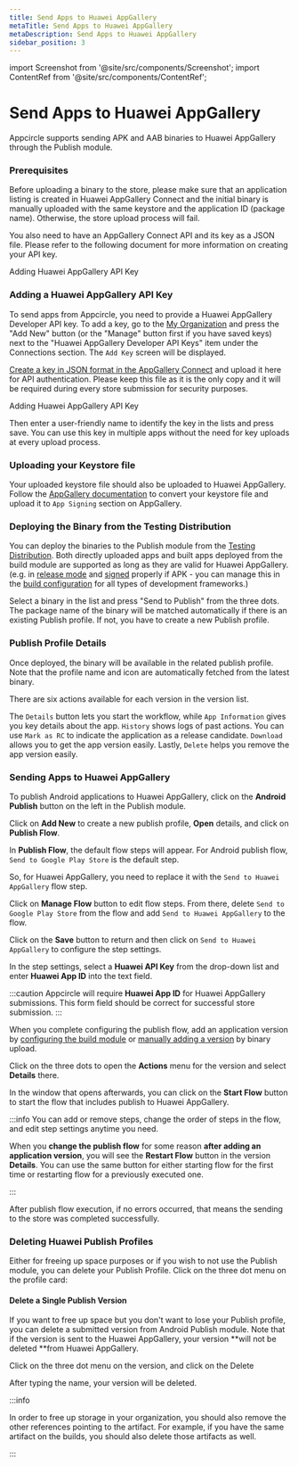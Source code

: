 ```yaml
---
title: Send Apps to Huawei AppGallery
metaTitle: Send Apps to Huawei AppGallery
metaDescription: Send Apps to Huawei AppGallery
sidebar_position: 3
---
```


import Screenshot from '@site/src/components/Screenshot';
import ContentRef from '@site/src/components/ContentRef';

# Send Apps to Huawei AppGallery

Appcircle supports sending APK and AAB binaries to Huawei AppGallery through the Publish module.

### Prerequisites

Before uploading a binary to the store, please make sure that an application listing is created in Huawei AppGallery Connect and the initial binary is manually uploaded with the same keystore and the application ID (package name). Otherwise, the store upload process will fail.

You also need to have an AppGallery Connect API and its key as a JSON file. Please refer to the following document for more information on creating your API key.

<ContentRef url="/account/adding-huawei-api-key">
  Adding Huawei AppGallery API Key
</ContentRef>

### Adding a Huawei AppGallery API Key

To send apps from Appcircle, you need to provide a Huawei AppGallery Developer API key. To add a key, go to the [My Organization](https://docs.appcircle.io/account/my-organization) and press the "Add New" button (or the "Manage" button first if you have saved keys) next to the "Huawei AppGallery Developer API Keys" item under the Connections section. The `Add Key` screen will be displayed.

[Create a key in JSON format in the AppGallery Connect](https://developer.huawei.com/consumer/en/doc/development/AppGallery-connect-Guides/agcapi-getstarted-0000001111845114) and upload it here for API authentication. Please keep this file as it is the only copy and it will be required during every store submission for security purposes.

<ContentRef url="/account/adding-huawei-api-key">
  Adding Huawei AppGallery API Key
</ContentRef>

Then enter a user-friendly name to identify the key in the lists and press save. You can use this key in multiple apps without the need for key uploads at every upload process.

<Screenshot url='https://cdn.appcircle.io/docs/assets/2821-HuaweiAppGallery-ApiKey.png' />

### Uploading your Keystore file

Your uploaded keystore file should also be uploaded to Huawei AppGallery. Follow the [AppGallery documentation](https://developer.huawei.com/consumer/en/doc/development/AppGallery-connect-Guides/agc-appsigning-newapp-0000001052418290#EN-US_TOPIC_0000001052418290__section1959661616436) to convert your keystore file and upload it to `App Signing` section on AppGallery.

<Screenshot url='https://cdn.appcircle.io/docs/assets/huawei-8signing.png' />

### Deploying the Binary from the Testing Distribution

You can deploy the binaries to the Publish module from the [Testing Distribution](https://docs.appcircle.io/distribute/create-or-select-a-distribution-profile.md). Both directly uploaded apps and built apps deployed from the build module are supported as long as they are valid for Huawei AppGallery. (e.g. in [release mode](https://docs.appcircle.io/build/building-android-applications/) and [signed](https://docs.appcircle.io/signing-identities/android-keystores) properly if APK - you can manage this in the [build configuration](https://docs.appcircle.io/build/build-profile-configuration.) for all types of development frameworks.)

Select a binary in the list and press "Send to Publish" from the three dots. The package name of the binary will be matched automatically if there is an existing Publish profile. If not, you have to create a new Publish profile.

<Screenshot url='https://cdn.appcircle.io/docs/assets/2821-distribution-publish-1.png' />

### Publish Profile Details

Once deployed, the binary will be available in the related publish profile. Note that the profile name and icon are automatically fetched from the latest binary.

There are six actions available for each version in the version list.

The `Details` button lets you start the workflow, while `App Information` gives you key details about the app.
`History` shows logs of past actions. You can use `Mark as RC` to indicate the application as a release candidate.
`Download` allows you to get the app version easily.
Lastly, `Delete` helps you remove the app version easily.

<Screenshot url='https://cdn.appcircle.io/docs/assets/2821-android-publish-actions.png' />

### Sending Apps to Huawei AppGallery

To publish Android applications to Huawei AppGallery, click on the **Android Publish** button on the left in the Publish module.

<Screenshot url='https://cdn.appcircle.io/docs/assets/publish-leftbar-android.png' />

Click on **Add New** to create a new publish profile, **Open** details, and click on **Publish Flow**.

<Screenshot url='https://cdn.appcircle.io/docs/assets/publish-android-flow.png' />

In **Publish Flow**, the default flow steps will appear. For Android publish flow, `Send to Google Play Store` is the default step.

So, for Huawei AppGallery, you need to replace it with the `Send to Huawei AppGallery` flow step.

<Screenshot url='https://cdn.appcircle.io/docs/assets/publish-flow-android-1.png' />

Click on **Manage Flow** button to edit flow steps. From there, delete `Send to Google Play Store` from the flow and add `Send to Huawei AppGallery` to the flow.

<Screenshot url='https://cdn.appcircle.io/docs/assets/publish-flow-android-huawei.png' />

Click on the **Save** button to return and then click on `Send to Huawei AppGallery` to configure the step settings.

In the step settings, select a **Huawei API Key** from the drop-down list and enter **Huawei App ID** into the text field.

<Screenshot url='https://cdn.appcircle.io/docs/assets/publish-huawei-workflow-detail.png' />

:::caution
Appcircle will require **Huawei App ID** for Huawei AppGallery submissions. This form field should be correct for successful store submission.
:::

When you complete configuring the publish flow, add an application version by [configuring the build module](index.md#publish-profile) or [manually adding a version](index.md#add-version) by binary upload.

Click on the three dots to open the **Actions** menu for the version and select **Details** there.

<Screenshot url='https://cdn.appcircle.io/docs/assets/publish-details-android-modal.png' />

In the window that opens afterwards, you can click on the **Start Flow** button to start the flow that includes publish to Huawei AppGallery.

<Screenshot url='https://cdn.appcircle.io/docs/assets/publish-send-to-huawei-app-gallery-start-flow.png' />

:::info
You can add or remove steps, change the order of steps in the flow, and edit step settings anytime you need.

When you **change the publish flow** for some reason **after adding an application version**, you will see the **Restart Flow** button in the version **Details**. You can use the same button for either starting flow for the first time or restarting flow for a previously executed one.

<Screenshot url='https://cdn.appcircle.io/docs/assets/publish-send-to-huawei-app-gallery-restart-flow.png' />
:::

After publish flow execution, if no errors occurred, that means the sending to the store was completed successfully.

<Screenshot url='https://cdn.appcircle.io/docs/assets/publish-send-huawei-success.png' />

### Deleting Huawei Publish Profiles

Either for freeing up space purposes or if you wish to not use the Publish module, you can delete your Publish Profile. Click on the three dot menu on the profile card:

<Screenshot url='https://cdn.appcircle.io/docs/assets/publish-android-delete-profile.png' />

#### Delete a Single Publish Version

If you want to free up space but you don't want to lose your Publish profile, you can delete a submitted version from Android Publish module. Note that if the version is sent to the Huawei AppGallery, your version **will not be deleted **from Huawei AppGallery.

Click on the three dot menu on the version, and click on the Delete

<Screenshot url='https://cdn.appcircle.io/docs/assets/publish-android-version-delete.png' />

After typing the name, your version will be deleted.

:::info

In order to free up storage in your organization, you should also remove the other references pointing to the artifact. For example, if you have the same artifact on the builds, you should also delete those artifacts as well.

:::
